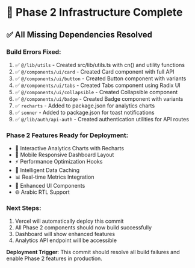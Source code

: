 # 🚀 Phase 2 Infrastructure Complete

## ✅ All Missing Dependencies Resolved

### **Build Errors Fixed:**
1. ✅ `@/lib/utils` - Created src/lib/utils.ts with cn() and utility functions
2. ✅ `@/components/ui/card` - Created Card component with full API
3. ✅ `@/components/ui/button` - Created Button component with variants
4. ✅ `@/components/ui/tabs` - Created Tabs component using Radix UI
5. ✅ `@/components/ui/collapsible` - Created Collapsible component
6. ✅ `@/components/ui/badge` - Created Badge component with variants
7. ✅ `recharts` - Added to package.json for analytics charts
8. ✅ `sonner` - Added to package.json for toast notifications
9. ✅ `@/lib/auth/api-auth` - Created authentication utilities for API routes

### **Phase 2 Features Ready for Deployment:**
- 🎯 Interactive Analytics Charts with Recharts
- 📱 Mobile Responsive Dashboard Layout
- ⚡ Performance Optimization Hooks
- 🔄 Intelligent Data Caching
- 📊 Real-time Metrics Integration
- 🎨 Enhanced UI Components
- 🌐 Arabic RTL Support

### **Next Steps:**
1. Vercel will automatically deploy this commit
2. All Phase 2 components should now build successfully
3. Dashboard will show enhanced features
4. Analytics API endpoint will be accessible

**Deployment Trigger**: This commit should resolve all build failures and enable Phase 2 features in production.